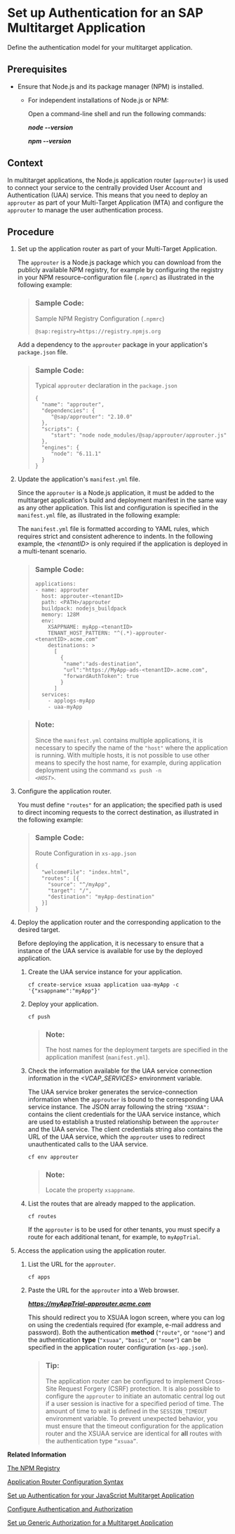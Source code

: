 <!-- loio21a9831a3dc34ac79aad8df15aa10d5d -->

# Set up Authentication for an SAP Multitarget Application

Define the authentication model for your multitarget application.



<a name="loio21a9831a3dc34ac79aad8df15aa10d5d__prereq_t4y_pc2_jbb"/>

## Prerequisites

-   Ensure that Node.js and its package manager \(NPM\) is installed.

    -   For independent installations of Node.js or NPM:

        Open a command-line shell and run the following commands:

        ***node --version***

        ***npm --version***





## Context

In multitarget applications, the Node.js application router \(`approuter`\) is used to connect your service to the centrally provided User Account and Authentication \(UAA\) service. This means that you need to deploy an `approuter` as part of your Multi-Target Application \(MTA\) and configure the `approuter` to manage the user authentication process.



## Procedure

1.  Set up the application router as part of your Multi-Target Application.

    The `approuter` is a Node.js package which you can download from the publicly available NPM registry, for example by configuring the registry in your NPM resource-configuration file \(`.npmrc`\) as illustrated in the following example:

    > ### Sample Code:  
    > Sample NPM Registry Configuration \(`.npmrc`\)
    > 
    > ```
    > @sap:registry=https://registry.npmjs.org
    > ```

    Add a dependency to the `approuter` package in your application's `package.json` file.

    > ### Sample Code:  
    > Typical `approuter` declaration in the `package.json`
    > 
    > ```
    > { 
    >   "name": "approuter", 
    >   "dependencies": { 
    >      "@sap/approuter": "2.10.0" 
    >   },
    >   "scripts": { 
    >      "start": "node node_modules/@sap/approuter/approuter.js"
    >   },
    >   "engines": {
    >      "node": "6.11.1"
    >   }
    > }
    > ```

2.  Update the application's `manifest.yml` file.

    Since the `approuter` is a Node.js application, it must be added to the multitarget application's build and deployment manifest in the same way as any other application. This list and configuration is specified in the `manifest.yml` file, as illustrated in the following example:

    The `manifest.yml` file is formatted according to YAML rules, which requires strict and consistent adherence to indents. In the following example, the *<tenantID\>* is only required if the application is deployed in a multi-tenant scenario.

    > ### Sample Code:  
    > ```
    > applications:
    > - name: approuter 
    >   host: approuter-<tenantID> 
    >   path: <PATH>/approuter 
    >   buildpack: nodejs_buildpack 
    >   memory: 128M 
    >   env:
    >     XSAPPNAME: myApp-<tenantID> 
    >     TENANT_HOST_PATTERN: "^(.*)-approuter-<tenantID>.acme.com" 
    >     destinations: > 
    >       [ 
    >         {
    >          "name":"ads-destination",
    >          "url":"https://MyApp-ads-<tenantID>.acme.com", 
    >          "forwardAuthToken": true
    >         }
    >       ] 
    >   services: 
    >     - applogs-myApp
    >     - uaa-myApp
    > ```

    > ### Note:  
    > Since the `manifest.yml` contains multiple applications, it is necessary to specify the name of the `"host"` where the application is running. With multiple hosts, it is not possible to use other means to specify the host name, for example, during application deployment using the command <code>xs push -n <i class="varname">&lt;HOST&gt;</i></code>.

3.  Configure the application router.

    You must define `"routes"` for an application; the specified path is used to direct incoming requests to the correct destination, as illustrated in the following example:

    > ### Sample Code:  
    > Route Configuration in `xs-app.json`
    > 
    > ```
    > {
    >   "welcomeFile": "index.html",
    >   "routes": [{ 
    >     "source": "^/myApp", 
    >     "target": "/", 
    >     "destination": "myApp-destination"
    >   }]
    > }
    > ```

4.  Deploy the application router and the corresponding application to the desired target.

    Before deploying the application, it is necessary to ensure that a instance of the UAA service is available for use by the deployed application.

    1.  Create the UAA service instance for your application.

        ```
        cf create-service xsuaa application uaa-myApp -c '{"xsappname":"myApp"}' 
        ```

    2.  Deploy your application.

        ```
        cf push 
        ```

        > ### Note:  
        > The host names for the deployment targets are specified in the application manifest \(`manifest.yml`\).

    3.  Check the information available for the UAA service connection information in the *<VCAP\_SERVICES\>* environment variable.

        The UAA service broker generates the service-connection information when the `approuter` is bound to the corresponding UAA service instance. The JSON array following the string `"XSUAA":` contains the client credentials for the UAA service instance, which are used to establish a trusted relationship between the `approuter` and the UAA service. The client credentials string also contains the URL of the UAA service, which the `approuter` uses to redirect unauthenticated calls to the UAA service.

        ```
        cf env approuter
        ```

        > ### Note:  
        > Locate the property `xsappname`.

    4.  List the routes that are already mapped to the application.

        ```
        cf routes
        ```

        If the `approuter` is to be used for other tenants, you must specify a route for each additional tenant, for example, to `myAppTrial`.


5.  Access the application using the application router.

    1.  List the URL for the `approuter`.

        ```
        cf apps
        ```

    2.  Paste the URL for the `approuter` into a Web browser.

        ***https://myAppTrial-approuter.acme.com***

        This should redirect you to XSUAA logon screen, where you can log on using the credentials required \(for example, e-mail address and password\). Both the authentication **method** \(`"route"`, or `"none"`\) and the authentication **type** \(`"xsuaa"`, `"basic"`, or `"none"`\) can be specified in the application router configuration \(`xs-app.json`\).

        > ### Tip:  
        > The application router can be configured to implement Cross-Site Request Forgery \(CSRF\) protection. It is also possible to configure the `approuter` to initiate an automatic central log out if a user session is inactive for a specified period of time. The amount of time to wait is defined in the `SESSION_TIMEOUT` environment variable. To prevent unexpected behavior, you must ensure that the timeout configuration for the application router and the XSUAA service are identical for **all** routes with the authentication type <code>“xsuaa”</code>.



**Related Information**  


[The NPM Registry](../060-HANA-Cloud-DB-Dev-App-Code/the-npm-registry-726e5d4.md "The public NPM registry includes SAP Node.js modules for use by application developers.")

[Application Router Configuration Syntax](../090-HANA-Cloud-DB-Dev-MTA-Routes/application-router-configuration-syntax-5f77e58.md "The application description defined in the xs-app.json file contains the configuration information used by the application router.")

[Set up Authentication for your JavaScript Multitarget Application](../060-HANA-Cloud-DB-Dev-App-Code/set-up-authentication-for-your-javascript-multitarget-application-1c16bb3.md "Instructions to help you set up user authentication for your JavaScript multitarget application in Cloud Foundry.")

[Configure Authentication and Authorization](../060-HANA-Cloud-DB-Dev-App-Code/configure-authentication-and-authorization-cc45f18.md "You configure authentication and authorization by using the integrated container authentication provided with the Java build pack or the Spring security library.")

[Set up Generic Authorization for a Multitarget Application](set-up-generic-authorization-for-a-multitarget-application-c8c578e.md "Define an authorization model for your multitarget application and configure generic authorization for any application end point (route path).")

